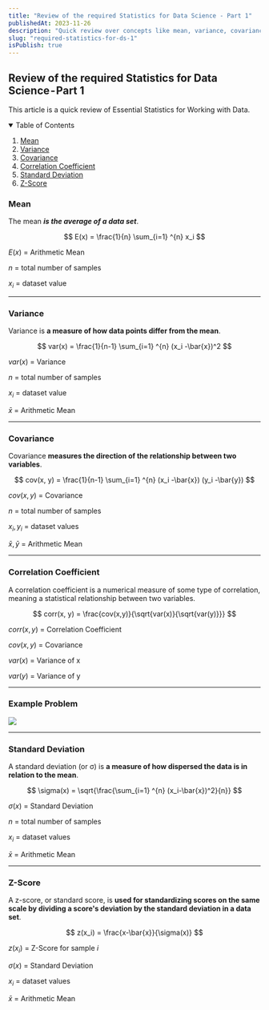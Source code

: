 ```yaml
---
title: "Review of the required Statistics for Data Science - Part 1"
publishedAt: 2023-11-26
description: "Quick review over concepts like mean, variance, covariance, correlation coefficient, standard deviation and z-score."
slug: "required-statistics-for-ds-1"
isPublish: true
---
```


## Review of the required Statistics for Data Science - Part 1

This article is a quick review of Essential Statistics for Working with Data.

<!-- TABLE OF CONTENTS -->
<details open="open">
  <summary>Table of Contents</summary>
  <ol>
    <li>
      <a href="#mean">Mean</a>
    </li>
    <li><a href="#variance">Variance</a></li>
    <li><a href="#covariance">Covariance</a></li>
    <li><a href="#correlation-coefficient">Correlation Coefficient</a></li>
    <li><a href="#standard-deviation">Standard Deviation</a></li>
    <li><a href="#standard-deviation">Z-Score</a></li>
  </ol>
</details>

### Mean

The mean **_is the average of a data set_**.

$$
E(x) = \frac{1}{n} \sum_{i=1} ^{n} x_i
$$

$E(x)$ = Arithmetic Mean

$n$ = total number of samples

$x_i$ = dataset value

---

### Variance

Variance is **a measure of how data points differ from the mean**.

$$
var(x) = \frac{1}{n-1} \sum_{i=1} ^{n} (x_i -\bar{x})^2
$$

$var(x)$ = Variance

$n$ = total number of samples

$x_i$ = dataset value

$\bar{x}$ = Arithmetic Mean

---

### Covariance

Covariance **measures the direction of the relationship between two variables**.

$$
cov(x, y) = \frac{1}{n-1} \sum_{i=1} ^{n} (x_i -\bar{x}) (y_i -\bar{y})
$$

$cov(x,y)$ = Covariance

$n$ = total number of samples

$x_i, y_i$ = dataset values

$\bar{x},\bar{y}$ = Arithmetic Mean

---

### Correlation Coefficient

A correlation coefficient is a numerical measure of some type of correlation, meaning a statistical relationship between two variables.

$$
corr(x, y) = \frac{cov(x,y)}{\sqrt{var(x)}{\sqrt{var(y)}}}
$$

$corr(x,y)$ = Correlation Coefficient

$cov(x,y)$ = Covariance

$var(x)$ = Variance of x

$var(y)$ = Variance of y

---

### Example Problem

<img src="/example_problem.png"/>

---

### Standard Deviation

A standard deviation (or σ) is **a measure of how dispersed the data is in relation to the mean**.

$$
\sigma(x) = \sqrt{\frac{\sum_{i=1} ^{n} (x_i-\bar{x})^2}{n}}
$$

$\sigma(x)$ = Standard Deviation

$n$ = total number of samples

$x_i$ = dataset values

$\bar{x}$ = Arithmetic Mean

---

### Z-Score

A z-score, or standard score, is **used for standardizing scores on the same scale by dividing a score's deviation by the standard deviation in a data set**.

$$
z(x_i) = \frac{x-\bar{x}}{\sigma(x)}
$$

$z(x_i)$ = Z-Score for sample _i_

$\sigma(x)$ = Standard Deviation

$x_i$ = dataset values

$\bar{x}$ = Arithmetic Mean
